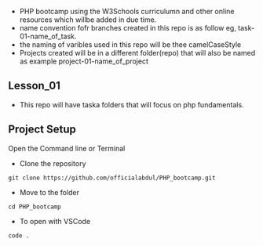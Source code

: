 
- PHP bootcamp using the W3Schools curriculumn and other online resources which willbe added in due time.
- name convention fofr branches created in this repo is as follow eg, task-01-name_of_task.
- the naming of varibles used in this repo will be thee camelCaseStyle
- Projects created will be in a different folder(repo) that will also be named as example project-01-name_of_project

## Lesson_01 
  - This repo will have taska folders that will focus on php fundamentals.


## Project Setup 

Open the Command line or Terminal

- Clone the repository

```
git clone https://github.com/officialabdul/PHP_bootcamp.git
```
- Move to the folder

```
cd PHP_bootcamp
```
- To open with VSCode
```
code .
```

